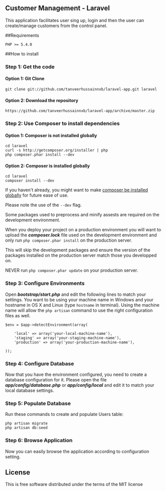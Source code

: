 ## Customer Management - Laravel


This application facilitates user sing up, login and then the user can create/manage customers from the control panel.


##Requirements

	PHP >= 5.4.0

##How to install
### Step 1: Get the code
#### Option 1: Git Clone

	git clone git://github.com/tanveerhussainnxb/laravel-app.git laravel

#### Option 2: Download the repository

    https://github.com/tanveerhussainnxb/laravel-app/archive/master.zip

### Step 2: Use Composer to install dependencies
#### Option 1: Composer is not installed globally

    cd laravel
	curl -s http://getcomposer.org/installer | php
	php composer.phar install --dev
#### Option 2: Composer is installed globally

    cd laravel
	composer install --dev

If you haven't already, you might want to make [composer be installed globally](http://andrewelkins.com/programming/php/setting-up-composer-globally-for-laravel-4/) for future ease of use.

Please note the use of the `--dev` flag.

Some packages used to preprocess and minify assests are required on the development environment.

When you deploy your project on a production environment you will want to upload the ***composer.lock*** file used on the development environment and only run `php composer.phar install` on the production server.

This will skip the development packages and ensure the version of the packages installed on the production server match those you developped on.

NEVER run `php composer.phar update` on your production server.

### Step 3: Configure Environments

Open ***bootstrap/start.php*** and edit the following lines to match your settings. You want to be using your machine name in Windows and your hostname in OS X and Linux (type `hostname` in terminal). Using the machine name will allow the `php artisan` command to use the right configuration files as well.

    $env = $app->detectEnvironment(array(

        'local' => array('your-local-machine-name'),
        'staging' => array('your-staging-machine-name'),
        'production' => array('your-production-machine-name'),

    ));
	
### Step 4: Configure Database

Now that you have the environment configured, you need to create a database configuration for it. Please open the file ***app/config/database.php*** or ***app/config/local*** and edit it to match your local database settings.	

### Step 5: Populate Database
Run these commands to create and populate Users table:

	php artisan migrate
	php artisan db:seed
	
### Step 6: Browse Application
Now you can easily browse the application according to configuration setting.

## License

This is free software distributed under the terms of the MIT license

